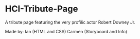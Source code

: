 # HCI-Tribute-Page
A tribute page featuring the very profilic actor Robert Downey Jr.

Made by:
Ian (HTML and CSS)
Carmen (Storyboard and Info)
